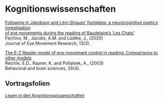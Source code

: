 # Kognitionswissenschaften
[Following in Jakobson and Lévi-Strauss’ footsteps: a neurocognitive poetics investigation  
of eye movements during the reading of Baudelaire’s ‘Les Chats’](https://www.ncbi.nlm.nih.gov/pmc/articles/PMC7889052/pdf/jemr-13-03-d.pdf)  
Fechino, M., Jacobs, A.M. and Lüdtke, J., (2020)  
Journal of Eye Movement Research, 13(3).  
   
[The E-Z Reader model of eye-movement control in reading: Comparisons to other models](https://www.cambridge.org/core/journals/behavioral-and-brain-sciences/article/ez-reader-model-of-eyemovement-control-in-reading-comparisons-to-other-models/9CCC693C5CF244309325FC744BB04BA1)  
Reichle, E.D., Rayner, K. and Pollatsek, A., (2003)  
Behavioral and brain sciences, 26(4).

## Vortragsfolien
[Lesen in den Kognitionswissenschaften](https://github.com/millawell/textexplorationen-in-der-digitalen-literaturwissenschaft/blob/main/slides/Kognition.pdf)




